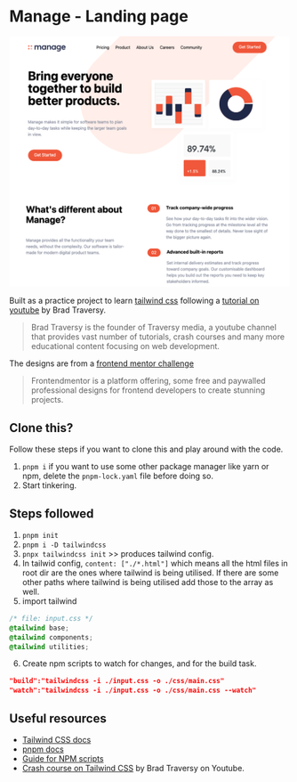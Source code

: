 # Manage - Landing page

![](./img/screen.png)

Built as a practice project to learn [tailwind css](https://tailwindcss.com/) following a [tutorial on youtube](https://www.youtube.com/watch?v=dFgzHOX84xQ) by Brad Traversy.

> Brad Traversy is the founder of Traversy media, a youtube channel that provides vast number of tutorials, crash courses and many more educational content focusing on web development.

The designs are from a [frontend mentor challenge](https://www.frontendmentor.io/challenges/manage-landing-page-SLXqC6P5)

> Frontendmentor is a platform offering, some free and paywalled professional designs for frontend developers to create stunning projects.

## Clone this?

Follow these steps if you want to clone this and play around with the code.

1. `pnpm i` if you want to use some other package manager like yarn or npm, delete the `pnpm-lock.yaml` file before doing so.
2. Start tinkering.

## Steps followed

1. `pnpm init`
2. `pnpm i -D tailwindcss`
3. `pnpx tailwindcss init` >> produces tailwind config.
4. In tailwid config, `content: ["./*.html"]` which means all the html files in root dir are the ones where tailwind is being utilised. If there are some other paths where tailwind is being utilised add those to the array as well.
5. import tailwind

```css
/* file: input.css */
@tailwind base;
@tailwind components;
@tailwind utilities;
```

6. Create npm scripts to watch for changes, and for the build task.

```json
"build":"tailwindcss -i ./input.css -o ./css/main.css"
"watch":"tailwindcss -i ./input.css -o ./css/main.css --watch"
```

## Useful resources

-   [Tailwind CSS docs](https://tailwindcss.com/docs/installation)
-   [pnpm docs](https://pnpm.io/installation)
-   [Guide for NPM scripts](https://docs.npmjs.com/cli/v6/using-npm/scripts)
-   [Crash course on Tailwind CSS](https://www.youtube.com/watch?v=UBOj6rqRUME) by Brad Traversy on Youtube.
